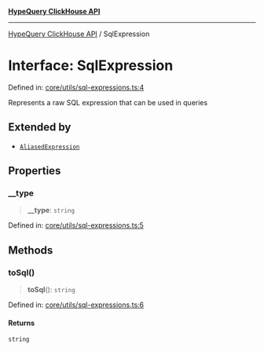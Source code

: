 [**HypeQuery ClickHouse API**](../README.md)

***

[HypeQuery ClickHouse API](../globals.md) / SqlExpression

# Interface: SqlExpression

Defined in: [core/utils/sql-expressions.ts:4](https://github.com/hypequery/hypequery/blob/3a853586c0085fc2ab37dc87d6e763ba6887182a/packages/clickhouse/src/core/utils/sql-expressions.ts#L4)

Represents a raw SQL expression that can be used in queries

## Extended by

- [`AliasedExpression`](AliasedExpression.md)

## Properties

### \_\_type

> **\_\_type**: `string`

Defined in: [core/utils/sql-expressions.ts:5](https://github.com/hypequery/hypequery/blob/3a853586c0085fc2ab37dc87d6e763ba6887182a/packages/clickhouse/src/core/utils/sql-expressions.ts#L5)

## Methods

### toSql()

> **toSql**(): `string`

Defined in: [core/utils/sql-expressions.ts:6](https://github.com/hypequery/hypequery/blob/3a853586c0085fc2ab37dc87d6e763ba6887182a/packages/clickhouse/src/core/utils/sql-expressions.ts#L6)

#### Returns

`string`
